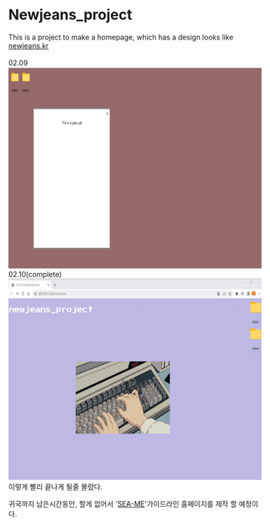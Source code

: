 # Newjeans_project

This is a project to make a homepage, which has a design looks like 
<a href="https://newjeans.kr">newjeans.kr</a>
<br><br>
02.09<br>
<img src="daily_result/02.09.jpg" width="600" height="400"><br>
02.10(complete)<br>
<img src="daily_result/complete.gif" width="600" height="400">
<br>이렇게 빨리 끝나게 될줄 몰랐다.<br>

귀국까지 남은시간동안, 할게 없어서 '<a href="https://github.com/jun-yub-kim/SEA-ME.github.io">SEA-ME</a>'가이드라인 홈페이지를 제작 할 예정이다.
